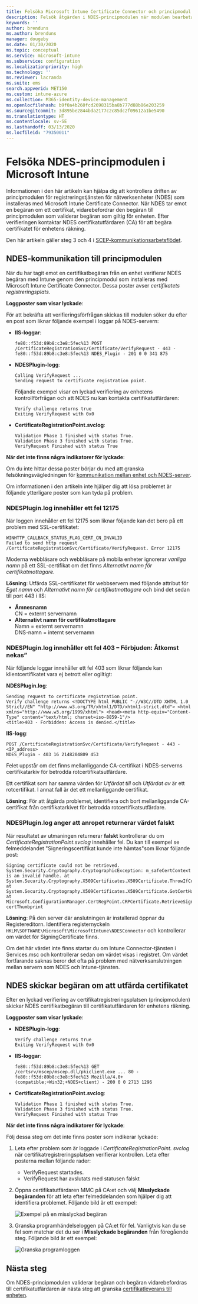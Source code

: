 ```yaml
---
title: Felsöka Microsoft Intune Certificate Connector och principmodul | Microsoft Docs
description: Felsök åtgärden i NDES-principmodulen när modulen bearbetar en certifikatförfrågan när du använder SCEP-certifikatprofiler för att distribuera certifikat med Intune.
keywords: ''
author: brenduns
ms.author: brenduns
manager: dougeby
ms.date: 01/30/2020
ms.topic: conceptual
ms.service: microsoft-intune
ms.subservice: configuration
ms.localizationpriority: high
ms.technology: ''
ms.reviewer: lacranda
ms.suite: ems
search.appverid: MET150
ms.custom: intune-azure
ms.collection: M365-identity-device-management
ms.openlocfilehash: b9f0a4b260fcd2698315ba8b777d88b86e203259
ms.sourcegitcommit: 3d895be2844bda2177c2c85dc2f09612a1be5490
ms.translationtype: HT
ms.contentlocale: sv-SE
ms.lasthandoff: 03/13/2020
ms.locfileid: "79350011"
---
```

# <a name="troubleshoot-the-ndes-policy-module-in-microsoft-intune"></a>Felsöka NDES-principmodulen i Microsoft Intune

Informationen i den här artikeln kan hjälpa dig att kontrollera driften av principmodulen för registreringstjänsten för nätverksenheter (NDES) som installeras med Microsoft Intune Certificate Connector. När NDES tar emot en begäran om ett certifikat, vidarebefordrar den begäran till principmodulen som validerar begäran som giltig för enheten. Efter verifieringen kontaktar NDES certifikatutfärdaren (CA) för att begära certifikatet för enhetens räkning.

Den här artikeln gäller steg 3 och 4 i [SCEP-kommunikationsarbetsflödet](troubleshoot-scep-certificate-profiles.md).

## <a name="ndes-communication-to-the-policy-module"></a>NDES-kommunikation till principmodulen

När du har tagit emot en certifikatbegäran från en enhet verifierar NDES begäran med Intune genom den principmodul som installeras med Microsoft Intune Certificate Connector. Dessa poster avser *certifikatets registreringsplats*.

**Loggposter som visar lyckade**:

För att bekräfta att verifieringsförfrågan skickas till modulen söker du efter en post som liknar följande exempel i loggar på NDES-servern:

- **IIS-loggar**:

  ```
  fe80::f53d:89b8:c3e8:5fec%13 POST /CertificateRegistrationSvc/Certificate/VerifyRequest - 443 - 
  fe80::f53d:89b8:c3e8:5fec%13 NDES_Plugin - 201 0 0 341 875
  ```

- **NDESPlugin-logg**:

  ```
  Calling VerifyRequest ...  
  Sending request to certificate registration point.
  ```

  Följande exempel visar en lyckad verifiering av enhetens kontrollförfrågan och att NDES nu kan kontakta certifikatutfärdaren:

  ```
  Verify challenge returns true
  Exiting VerifyRequest with 0x0
  ```

- **CertificateRegistrationPoint.svclog**:

  `Validation Phase 1 finished with status True.`  
  `Validation Phase 3 finished with status True.`  
  `VerifyRequest Finished with status True`


**När det inte finns några indikatorer för lyckade**:

Om du inte hittar dessa poster börjar du med att granska felsökningsvägledningen för [kommunikation mellan enhet och NDES-server](troubleshoot-scep-certificate-device-to-ndes.md#troubleshoot-common-errors).

Om informationen i den artikeln inte hjälper dig att lösa problemet är följande ytterligare poster som kan tyda på problem.

### <a name="ndespluginlog-contains-an-error-12175"></a>NDESPlugin.log innehåller ett fel 12175

När loggen innehåller ett fel 12175 som liknar följande kan det bero på ett problem med SSL-certifikatet:

```
WINHTTP_CALLBACK_STATUS_FLAG_CERT_CN_INVALID
Failed to send http request /CertificateRegistrationSvc/Certificate/VerifyRequest. Error 12175
```

Moderna webbläsare och webbläsare på mobila enheter ignorerar *vanliga namn* på ett SSL-certifikat om det finns *Alternativt namn för certifikatmottagare*.

**Lösning**:  Utfärda SSL-certifikatet för webbservern med följande attribut för *Eget namn* och *Alternativt namn för certifikatmottagare* och bind det sedan till port 443 i IIS:

  - **Ämnesnamn**  
    CN = externt servernamn
  - **Alternativt namn för certifikatmottagare**  
     Namn = externt servernamn  
     DNS-namn = internt servernamn

### <a name="ndespluginlog-contains-an-error-403--forbidden-access-is-denied"></a>NDESPlugin.log innehåller ett fel 403 – Förbjuden: Åtkomst nekas”

När följande loggar innehåller ett fel 403 som liknar följande kan klientcertifikatet vara ej betrott eller ogiltigt:

**NDESPlugin.log**:

```
Sending request to certificate registration point.
Verify challenge returns <!DOCTYPE html PUBLIC "-//W3C//DTD XHTML 1.0 Strict//EN" "http://www.w3.org/TR/xhtml1/DTD/xhtml1-strict.dtd"> <html xmlns="http://www.w3.org/1999/xhtml"> <head><meta http-equiv="Content-Type" content="text/html; charset=iso-8859-1"/>
<title>403 - Forbidden: Access is denied.</title>
```

**IIS-logg**:

```
POST /CertificateRegistrationSvc/Certificate/VerifyRequest - 443 -<IP_address>
NDES_Plugin - 403 16 2148204809 453  
```

Felet uppstår om det finns mellanliggande CA-certifikat i NDES-serverns certifikatarkiv för betrodda rotcertifikatsutfärdare.

Ett certifikat som har samma värden för *Utfärdat till* och *Utfärdat av* är ett rotcertifikat. I annat fall är det ett mellanliggande certifikat.

**Lösning**: För att åtgärda problemet, identifiera och bort mellanliggande CA-certifikat från certifikatarkivet för betrodda rotcertifikatsutfärdare.

### <a name="ndespluginlog-indicates-the-challenge-returns-false"></a>NDESPlugin.log anger att anropet returnerar värdet falskt

När resultatet av utmaningen returnerar **falskt** kontrollerar du om *CertificateRegistrationPoint.svclog* innehåller fel. Du kan till exempel se felmeddelandet "Signeringscertifikat kunde inte hämtas"som liknar följande post:

```
Signing certificate could not be retrieved. System.Security.Cryptography.CryptographicException: m_safeCertContext is an invalid handle. at System.Security.Cryptography.X509Certificates.X509Certificate.ThrowIfContextInvalid() at System.Security.Cryptography.X509Certificates.X509Certificate.GetCertHashString() at Microsoft.ConfigurationManager.CertRegPoint.CRPCertificate.RetrieveSigningCert(String certThumbprint
```

**Lösning**: På den server där anslutningen är installerad öppnar du Registereditorn. Identifiera registernyckeln `HKLM\SOFTWARE\Microsoft\MicrosoftIntune\NDESConnector` och kontrollerar om värdet för SigningCertificate finns.

Om det här värdet inte finns startar du om Intune Connector-tjänsten i Services.msc och kontrollerar sedan om värdet visas i registret. Om värdet fortfarande saknas beror det ofta på problem med nätverksanslutningen mellan servern som NDES och Intune-tjänsten.

## <a name="ndes-passes-the-request-to-issue-the-certificate"></a>NDES skickar begäran om att utfärda certifikatet

Efter en lyckad verifiering av certifikatregistreringsplatsen (principmodulen) skickar NDES certifikatbegäran till certifikatutfärdaren för enhetens räkning.

**Loggposter som visar lyckade**:

- **NDESPlugin-logg**:

  ```
  Verify challenge returns true
  Exiting VerifyRequest with 0x0
  ```

- **IIS-loggar**:

  ```
  fe80::f53d:89b8:c3e8:5fec%13 GET /certsrv/mscep/mscep.dll/pkiclient.exe ... 80 - 
  fe80::f53d:89b8:c3e8:5fec%13 Mozilla/4.0+(compatible;+Win32;+NDES+client) - 200 0 0 2713 1296
  ```

- **CertificateRegistrationPoint.svclog**:

  `Validation Phase 1 finished with status True.`  
  `Validation Phase 3 finished with status True.`  
  `VerifyRequest Finished with status True`

**När det inte finns några indikatorer för lyckade**:

Följ dessa steg om det inte finns poster som indikerar lyckade:

1. Leta efter problem som är loggade i *CertificateRegistrationPoint. svclog* när certifikatregistreringsplatsen verifierar kontrollen. Leta efter posterna mellan följande rader:

   - VerifyRequest startades.
   - VerifyRequest har avslutats med statusen falskt

2. Öppna certifikatutfärdaren MMC på CA:et och välj **Misslyckade begäranden** för att leta efter felmeddelanden som hjälper dig att identifiera problemet. Följande bild är ett exempel:

   ![Exempel på en misslyckad begäran](../protect/media/troubleshoot-scep-certificate-ndes-policy-module/failed-requests.png)

3. Granska programhändelseloggen på CA:et för fel. Vanligtvis kan du se fel som matchar det du ser i **Misslyckade begäranden** från föregående steg. Följande bild är ett exempel:

   ![Granska programloggen](../protect/media/troubleshoot-scep-certificate-ndes-policy-module/application-log-errors.png)

## <a name="next-steps"></a>Nästa steg

Om NDES-principmodulen validerar begäran och begäran vidarebefordras till certifikatutfärdaren är nästa steg att granska [certifikatleverans till enheten](troubleshoot-scep-certificate-delivery.md).

